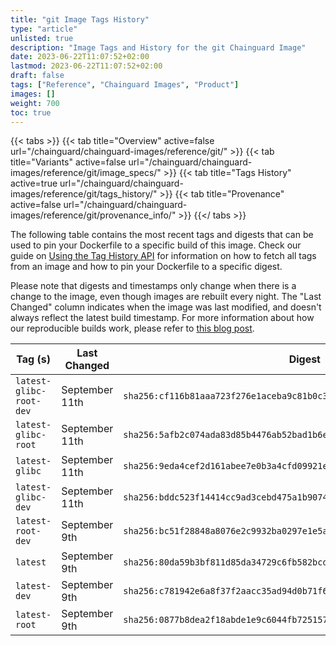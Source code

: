 ```yaml
---
title: "git Image Tags History"
type: "article"
unlisted: true
description: "Image Tags and History for the git Chainguard Image"
date: 2023-06-22T11:07:52+02:00
lastmod: 2023-06-22T11:07:52+02:00
draft: false
tags: ["Reference", "Chainguard Images", "Product"]
images: []
weight: 700
toc: true
---
```


{{< tabs >}}
{{< tab title="Overview" active=false url="/chainguard/chainguard-images/reference/git/" >}}
{{< tab title="Variants" active=false url="/chainguard/chainguard-images/reference/git/image_specs/" >}}
{{< tab title="Tags History" active=true url="/chainguard/chainguard-images/reference/git/tags_history/" >}}
{{< tab title="Provenance" active=false url="/chainguard/chainguard-images/reference/git/provenance_info/" >}}
{{</ tabs >}}

The following table contains the most recent tags and digests that can be used to pin your Dockerfile to a specific build of this image. Check our guide on [Using the Tag History API](/chainguard/chainguard-images/using-the-tag-history-api/) for information on how to fetch all tags from an image and how to pin your Dockerfile to a specific digest.

Please note that digests and timestamps only change when there is a change to the image, even though images are rebuilt every night. The "Last Changed" column indicates when the image was last modified, and doesn't always reflect the latest build timestamp. For more information about how our reproducible builds work, please refer to [this blog post](https://www.chainguard.dev/unchained/reproducing-chainguards-reproducible-image-builds).

| Tag (s)                  | Last Changed   | Digest                                                                    |
|--------------------------|----------------|---------------------------------------------------------------------------|
|  `latest-glibc-root-dev` | September 11th | `sha256:cf116b81aaa723f276e1aceba9c81b0c3d0bb44b69f73d785f1a8415a21446a4` |
|  `latest-glibc-root`     | September 11th | `sha256:5afb2c074ada83d85b4476ab52bad1b6e6ef8d621f8cfb065cba44f15d9699d3` |
|  `latest-glibc`          | September 11th | `sha256:9eda4cef2d161abee7e0b3a4cfd09921ebf29100e816d9fdffee8c69ae1382d8` |
|  `latest-glibc-dev`      | September 11th | `sha256:bddc523f14414cc9ad3cebd475a1b90743500ad09b571a470ab8fe76a9c3eaef` |
|  `latest-root-dev`       | September 9th  | `sha256:bc51f28848a8076e2c9932ba0297e1e5a9542fd23baf3875c18e4c273ba0232c` |
|  `latest`                | September 9th  | `sha256:80da59b3bf811d85da34729c6fb582bcd73e076c7c0908535cd9ae8527e44ab9` |
|  `latest-dev`            | September 9th  | `sha256:c781942e6a8f37f2aacc35ad94d0b71f6e702c16e8b4dba1d99ba0822336041f` |
|  `latest-root`           | September 9th  | `sha256:0877b8dea2f18abde1e9c6044fb7251579b6beab35410c192598ffe07448ada7` |

